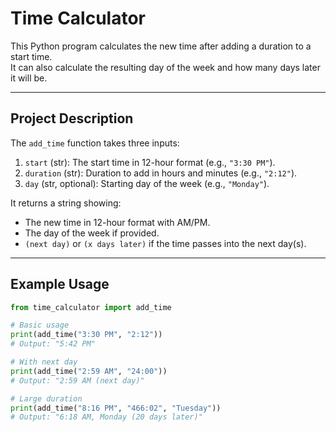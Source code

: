 # Time Calculator

This Python program calculates the new time after adding a duration to a start time.  
It can also calculate the resulting day of the week and how many days later it will be.

---

## Project Description

The `add_time` function takes three inputs:  
1. `start` (str): The start time in 12-hour format (e.g., `"3:30 PM"`).  
2. `duration` (str): Duration to add in hours and minutes (e.g., `"2:12"`).  
3. `day` (str, optional): Starting day of the week (e.g., `"Monday"`).

It returns a string showing:  
- The new time in 12-hour format with AM/PM.  
- The day of the week if provided.  
- `(next day)` or `(x days later)` if the time passes into the next day(s).

---

## Example Usage

```python
from time_calculator import add_time

# Basic usage
print(add_time("3:30 PM", "2:12"))
# Output: "5:42 PM"

# With next day
print(add_time("2:59 AM", "24:00"))
# Output: "2:59 AM (next day)"

# Large duration
print(add_time("8:16 PM", "466:02", "Tuesday"))
# Output: "6:18 AM, Monday (20 days later)"